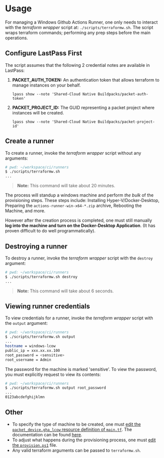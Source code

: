 # Usage

For managing a Windows Github Actions Runner, one only needs to interact with the _terraform wrapper_ script at: `./scripts/terraformw.sh`. The script wraps terraform commands; performing any prep steps before the main operations.

## Configure LastPass First

The script assumes that the following 2 credential notes are available in LastPass:

1.  **PACKET_AUTH_TOKEN:** An authentication token that allows terraform to manage instances on your behalf.
    ```
    lpass show --note 'Shared-Cloud Native Buildpacks/packet-auth-token'
    ```
1.  **PACKET_PROJECT_ID:** The GUID representing a packet project where instances will be created.
    ```
    lpass show --note 'Shared-Cloud Native Buildpacks/packet-project-id'
    ```

## Create a runner

To create a runner, invoke the _terraform wrapper_ script without any arguments:
```bash
# pwd: ~/workspace/ci/runners
$ ./scripts/terraformw.sh
...
```

> **Note:** This command will take about 20 minutes.

The process will standup a windows machine and perform _the bulk_ of the provisioning steps. These steps include: Installing Hyper-V/Docker-Desktop, Preparing the `actions-runner-win-x64-*.zip` archive, Rebooting the Machine, and more.

However after the creation process is completed, one must still manually **log into the machine and turn on the Docker-Desktop Application**. (It has proven difficult to do well programmatically).

## Destroying a runner

To destroy a runner, invoke the _terraform wrapper_ script with the `destroy` argument:
```bash
# pwd: ~/workspace/ci/runners
$ ./scripts/terraformw.sh destroy
...
```

> **Note:** This command will take about 6 seconds.

## Viewing runner credentials

To view credentials for a runner, invoke the _terraform wrapper_ script with the `output` argument:
```bash
# pwd: ~/workspace/ci/runners
$ ./scripts/terraformw.sh output
...
hostname = windows-lcow
public_ip = xxx.xx.xx.100
root_password = <sensitive>
root_username = Admin
```

The password for the machine is marked 'sensitive'. To view the password, you must explicitly request to view its contents:
```bash
# pwd: ~/workspace/ci/runners
$ ./scripts/terraformw.sh output root_password
...
0123abcdefghijklmn
```

## Other

* To specify the type of machine to be created, one must [edit the `packet_device.gha_lcow` resource definition of `main.tf`](./terraform/main.tf). The documentation can be found [here](https://registry.terraform.io/providers/packethost/packet/latest/docs/resources/device#project_ssh_key_ids).
* To adjust what happens during the provisioning process, one must [edit the `provision.ps1`](./terraform/provision.ps1) file.
* Any valid terraform arguments can be passed to `terraformw.sh`.